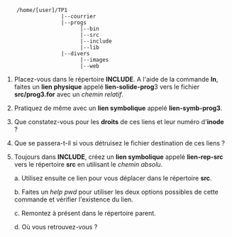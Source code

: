         /home/[user]/TP1
                      |--courrier
                      |--progs
                            |--bin
                            |--src
                            |--include
                            |--lib
                      |--divers
                            |--images
                            |--web

1. Placez-vous dans le répertoire **INCLUDE**. A l'aide de la commande **ln**, faites un **lien physique** appelé **lien-solide-prog**3 vers le fichier **src/prog3.for** avec un *chemin relatif*.

2. Pratiquez de même avec un **lien symbolique** appelé **lien-symb-prog3**.

3. Que constatez-vous pour les **droits** de ces liens et leur numéro d'**inode** ?

4. Que se passera-t-il si vous détruisez le fichier destination de ces liens ? 

5. Toujours dans **INCLUDE**, créez un **lien symbolique** appelé **lien-rep-src** vers le répertoire **src** en utilisant le *chemin absolu*. 

    a. Utilisez ensuite ce lien pour vous déplacer dans le répertoire **src**. 
    
    b. Faites un *help pwd*  pour utiliser les deux options possibles de cette commande et vérifier l'existence du lien. 
    
    c. Remontez à présent dans le répertoire parent. 
    
    d. Où vous retrouvez-vous ?